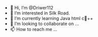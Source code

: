 - 👋 Hi, I’m @Driwer112
- 👀 I’m interested in Silk Road.
- 🌱 I’m currently learning Java html c++
- 💞️ I’m looking to collaborate on ...
- 📫 How to reach me ...

<!---
Driwer112/Driwer112 is a ✨ special ✨ repository because its `README.md` (this file) appears on your GitHub profile.
You can click the Preview link to take a look at your changes.
--->
